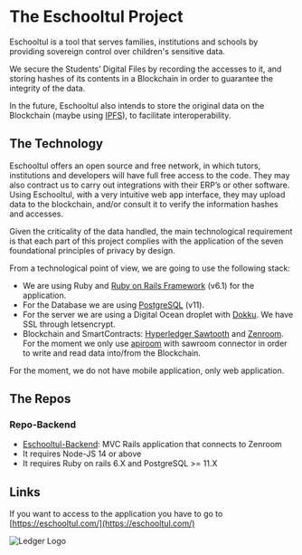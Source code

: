 # The Eschooltul Project

Eschooltul is a tool that serves families, institutions and schools by providing sovereign control over children's sensitive data.

We secure the Students’ Digital Files by recording the accesses to it, and storing hashes of its contents in a Blockchain in order to guarantee the integrity of the data. 

In the future, Eschooltul also intends to store the original data on the Blockchain (maybe using [IPFS](https://ipfs.io/)), to facilitate interoperability.


## The Technology

Eschooltul offers an open source and free network, in which tutors, institutions and developers will have full free access to the code. They may also contract us to carry out integrations with their ERP’s or other software. Using Eschooltul, with a very intuitive web app interface, they may upload data to the blockchain, and/or consult it to verify the information hashes and accesses.

Given the criticality of the data handled, the main technological requirement is that each part of this project complies with the application of the seven foundational principles of privacy by design.

From a technological point of view, we are going to use the following stack:

- We are using Ruby and [Ruby on Rails Framework](https://rubyonrails.org/) (v6.1) for the application. 
- For the Database we are using [PostgreSQL](https://www.postgresql.org/) (v11).
- For the server we are using a Digital Ocean droplet with [Dokku](https://github.com/dokku/dokku). We have SSL through letsencrypt. 
- Blockchain and SmartContracts: [Hyperledger Sawtooth](https://www.hyperledger.org/use/sawtooth) and [Zenroom](https://zenroom.org/). For the moment we only use [apiroom](https://apiroom.net/) with sawroom connector in order to write and read data into/from the Blockchain.

For the moment, we do not have mobile application, only web application. 

## The Repos

###  Repo-Backend
 - [Eschooltul-Backend](https://github.com/LedgerProject/eschooltul_backend): MVC Rails application that connects to Zenroom
 - It requires Node-JS 14 or above
 - It requires Ruby on rails 6.X and PostgreSQL >= 11.X

## Links

If you want to access to the application you have to go to [https://eschooltul.com/](https://eschooltul.com/)

![Ledger Logo](https://ledgerproject.eu/wp-content/uploads/2019/09/logo-l-h.png)


